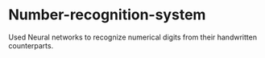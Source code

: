 # Number-recognition-system
Used Neural networks to recognize numerical digits from their handwritten counterparts.
